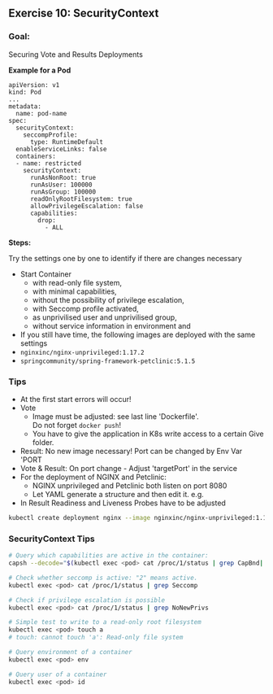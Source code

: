 ## Exercise 10: SecurityContext

### Goal:

Securing Vote and Results Deployments

**Example for a Pod**
```
apiVersion: v1
kind: Pod
...
metadata:
  name: pod-name
spec:
  securityContext:
    seccompProfile:
      type: RuntimeDefault
  enableServiceLinks: false
  containers:
  - name: restricted
    securityContext:
      runAsNonRoot: true
      runAsUser: 100000
      runAsGroup: 100000
      readOnlyRootFilesystem: true
      allowPrivilegeEscalation: false
      capabilities:
        drop:
          - ALL
```
**Steps:**

Try the settings one by one to identify if there are changes necessary
* Start Container 
  * with read-only file system,
  * with minimal capabilities,
  * without the possibility of privilege escalation,
  * with Seccomp profile activated,
  * as unprivilised user and unprivilised group,
  * without service information in environment and
* If you still have time, the following images are deployed with the same settings
 * `nginxinc/nginx-unprivileged:1.17.2`
 * `springcommunity/spring-framework-petclinic:5.1.5`



### Tips
<!-- .slide: class="hideForTrainingKind-ckad"  -->
* At the first start errors will occur!
* Vote
  * Image must be adjusted: see last line 'Dockerfile'.  
    Do not forget `docker push`!
  * You have to give the application in K8s write access to a certain 
    Give folder.
* Result: No new image necessary! Port can be changed by Env Var 'PORT
* Vote & Result: On port change - Adjust 'targetPort' in the service 
* For the deployment of NGINX and Petclinic:
  * NGINX unprivileged and Petclinic both listen on port 8080
  * Let YAML generate a structure and then edit it. e.g.
* In Result Readiness and Liveness Probes have to be adjusted

```bash
kubectl create deployment nginx --image nginxinc/nginx-unprivileged:1.17.2 --dry-run -o yaml > nginx.yaml 
```

### <i class='fas fa-thumbtack'></i> SecurityContext Tips

```bash
# Query which capabilities are active in the container:
capsh --decode="$(kubectl exec <pod> cat /proc/1/status | grep CapBnd| cut -d':' -f2)"

# Check whether seccomp is active: "2" means active.
kubectl exec <pod> cat /proc/1/status | grep Seccomp

# Check if privilege escalation is possible
kubectl exec <pod> cat /proc/1/status | grep NoNewPrivs

# Simple test to write to a read-only root filesystem
kubectl exec <pod> touch a
# touch: cannot touch 'a': Read-only file system

# Query environment of a container
kubectl exec <pod> env

# Query user of a container
kubectl exec <pod> id
```